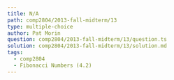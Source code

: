 ```yaml
---
title: N/A
path: comp2804/2013-fall-midterm/13
type: multiple-choice
author: Pat Morin
question: comp2804/2013-fall-midterm/13/question.ts
solution: comp2804/2013-fall-midterm/13/solution.md
tags:
  - comp2804
  - Fibonacci Numbers (4.2)
---
```

